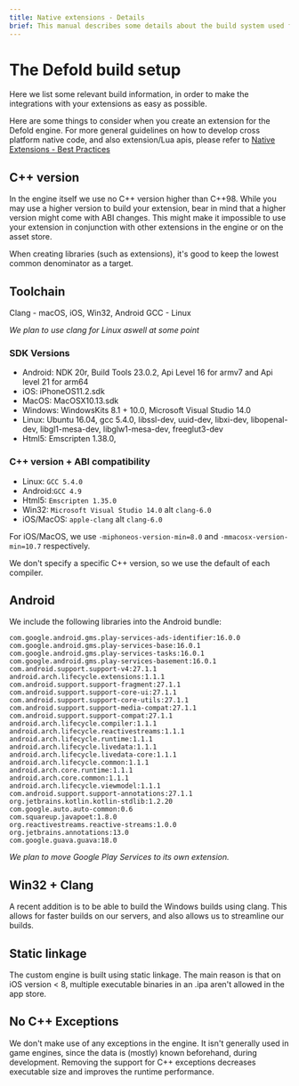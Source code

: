 ```yaml
---
title: Native extensions - Details
brief: This manual describes some details about the build system used for native extensions.
---
```


# The Defold build setup

Here we list some relevant build information, in order to make the integrations with your extensions as easy as possible.

Here are some things to consider when you create an extension for the Defold engine.
For more general guidelines on how to develop cross platform native code, and also extension/Lua apis, please refer to [Native Extensions - Best Practices](/manuals/extensions-best-practices)

## C++ version

In the engine itself we use no C++ version higher than C++98. While you may use a higher version to build your extension, bear in mind that a higher version might come with ABI changes. This might make it impossible to use your extension in conjunction with other extensions in the engine or on the asset store.

When creating libraries (such as extensions), it's good to keep the lowest common denominator as a target.

## Toolchain

Clang - macOS, iOS, Win32, Android
GCC - Linux

*We plan to use clang for Linux aswell at some point*

### SDK Versions

* Android: NDK 20r, Build Tools 23.0.2, Api Level 16 for armv7 and Api level 21 for arm64
* iOS: iPhoneOS11.2.sdk
* MacOS: MacOSX10.13.sdk
* Windows: WindowsKits 8.1 + 10.0, Microsoft Visual Studio 14.0
* Linux: Ubuntu 16.04, gcc 5.4.0, libssl-dev, uuid-dev, libxi-dev, libopenal-dev, libgl1-mesa-dev, libglw1-mesa-dev, freeglut3-dev
* Html5: Emscripten 1.38.0,

### C++ version + ABI compatibility

* Linux: `GCC 5.4.0`
* Android:`GCC 4.9`
* Html5: `Emscripten 1.35.0`
* Win32: `Microsoft Visual Studio 14.0` alt `clang-6.0`
* iOS/MacOS: `apple-clang` alt `clang-6.0`

For iOS/MacOS, we use `-miphoneos-version-min=8.0` and `-mmacosx-version-min=10.7` respectively.

We don't specify a specific C++ version, so we use the default of each compiler.

## Android

We include the following libraries into the Android bundle:
```
com.google.android.gms.play-services-ads-identifier:16.0.0
com.google.android.gms.play-services-base:16.0.1
com.google.android.gms.play-services-tasks:16.0.1
com.google.android.gms.play-services-basement:16.0.1
com.android.support.support-v4:27.1.1
android.arch.lifecycle.extensions:1.1.1
com.android.support.support-fragment:27.1.1
com.android.support.support-core-ui:27.1.1
com.android.support.support-core-utils:27.1.1
com.android.support.support-media-compat:27.1.1
com.android.support.support-compat:27.1.1
android.arch.lifecycle.compiler:1.1.1
android.arch.lifecycle.reactivestreams:1.1.1
android.arch.lifecycle.runtime:1.1.1
android.arch.lifecycle.livedata:1.1.1
android.arch.lifecycle.livedata-core:1.1.1
android.arch.lifecycle.common:1.1.1
android.arch.core.runtime:1.1.1
android.arch.core.common:1.1.1
android.arch.lifecycle.viewmodel:1.1.1
com.android.support.support-annotations:27.1.1
org.jetbrains.kotlin.kotlin-stdlib:1.2.20
com.google.auto.auto-common:0.6
com.squareup.javapoet:1.8.0
org.reactivestreams.reactive-streams:1.0.0
org.jetbrains.annotations:13.0
com.google.guava.guava:18.0
```
*We plan to move Google Play Services to its own extension.*

## Win32 + Clang

A recent addition is to be able to build the Windows builds using clang.
This allows for faster builds on our servers, and also allows us to streamline our builds.

## Static linkage

The custom engine is built using static linkage.
The main reason is that on iOS version < 8, multiple executable binaries in an .ipa aren't allowed in the app store.

## No C++ Exceptions

We don't make use of any exceptions in the engine.
It isn't generally used in game engines, since the data is (mostly) known beforehand, during development.
Removing the support for C++ exceptions decreases executable size and improves the runtime performance.
